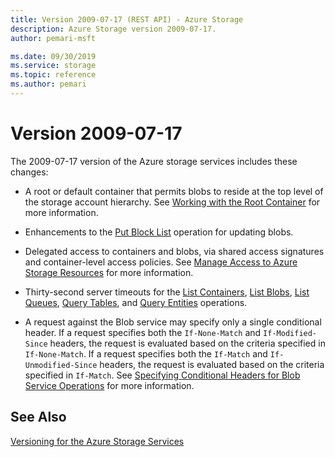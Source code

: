 ```yaml
---
title: Version 2009-07-17 (REST API) - Azure Storage
description: Azure Storage version 2009-07-17.
author: pemari-msft

ms.date: 09/30/2019
ms.service: storage
ms.topic: reference
ms.author: pemari
---
```


# Version 2009-07-17

The 2009-07-17 version of the Azure storage services includes these changes:  
  
-   A root or default container that permits blobs to reside at the top level of the storage account hierarchy. See [Working with the Root Container](Working-with-the-Root-Container.md) for more information.  
  
-   Enhancements to the [Put Block List](Put-Block-List.md) operation for updating blobs.  
  
-   Delegated access to containers and blobs, via shared access signatures and container-level access policies. See [Manage Access to Azure Storage Resources](/azure/storage/storage-manage-access-to-resources) for more information.  
  
-   Thirty-second server timeouts for the [List Containers](List-Containers2.md), [List Blobs](List-Blobs.md), [List Queues](List-Queues1.md), [Query Tables](Query-Tables.md), and [Query Entities](Query-Entities.md) operations.  
  
-   A request against the Blob service may specify only a single conditional header. If a request specifies both the `If-None-Match` and `If-Modified-Since` headers, the request is evaluated based on the criteria specified in `If-None-Match`. If a request specifies both the `If-Match` and `If-Unmodified-Since` headers, the request is evaluated based on the criteria specified in `If-Match`. See [Specifying Conditional Headers for Blob Service Operations](Specifying-Conditional-Headers-for-Blob-Service-Operations.md) for more information.  
  
## See Also  
 [Versioning for the Azure Storage Services](Versioning-for-the-Azure-Storage-Services.md)
